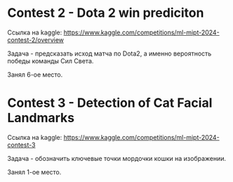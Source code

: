 # Contest 2 - Dota 2 win prediciton

Ссылка на kaggle: https://www.kaggle.com/competitions/ml-mipt-2024-contest-2/overview

Задача -  предсказать исход матча по Dota2, а именно вероятность победы команды Сил Света.

Занял 6-ое место.

# Contest 3 - Detection of Cat Facial Landmarks

Ссылка на kaggle: https://www.kaggle.com/competitions/ml-mipt-2024-contest-3

Задача - обозначить ключевые точки мордочки кошки на изображении.

Занял 1-ое место.
